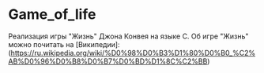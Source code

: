 # Game_of_life
Реализация игры "Жизнь" Джона Конвея на языке C. Об игре "Жизнь" можно почитать на [Википедии]: (https://ru.wikipedia.org/wiki/%D0%98%D0%B3%D1%80%D0%B0_%C2%AB%D0%96%D0%B8%D0%B7%D0%BD%D1%8C%C2%BB)

